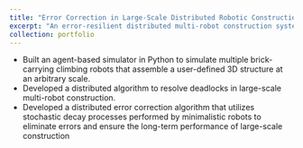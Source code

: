```yaml
---
title: "Error Correction in Large-Scale Distributed Robotic Construction Systems"
excerpt: "An error-resilient distributed multi-robot construction system capable of leveraging simple agents for correcting emerging errors<br/><img src='/files/crc/10x10_all.gif'>"
collection: portfolio
---
```


- Built an agent-based simulator in Python to simulate multiple brick-carrying climbing robots that assemble a user-defined 3D structure at an arbitrary scale.
- Developed a distributed algorithm to resolve deadlocks in large-scale multi-robot construction. 
- Developed a distributed error correction algorithm that utilizes stochastic decay processes performed by minimalistic robots to eliminate errors and ensure the long-term performance of large-scale construction
